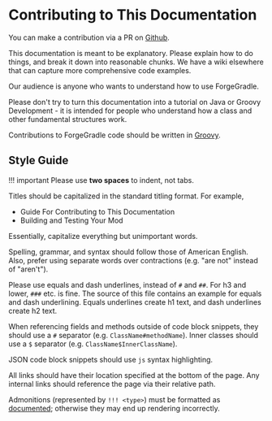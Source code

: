 Contributing to This Documentation
==================================

You can make a contribution via a PR on [Github].

This documentation is meant to be explanatory. Please explain how to do things, and break it down into reasonable chunks.
We have a wiki elsewhere that can capture more comprehensive code examples.

Our audience is anyone who wants to understand how to use ForgeGradle.

Please don't try to turn this documentation into a tutorial on Java or Groovy Development - it is intended for people who understand how a class and other fundamental structures work.

Contributions to ForgeGradle code should be written in [Groovy].

Style Guide
-----------

!!! important
    Please use **two spaces** to indent, not tabs.

Titles should be capitalized in the standard titling format. For example,

* Guide For Contributing to This Documentation
* Building and Testing Your Mod

Essentially, capitalize everything but unimportant words.

Spelling, grammar, and syntax should follow those of American English. Also, prefer using separate words over contractions (e.g. "are not" instead of "aren't").

Please use equals and dash underlines, instead of `#` and `##`. For h3 and lower, `###` etc. is fine. The source of this file contains an example for equals and dash underlining. Equals underlines create h1 text, and dash underlines create h2 text.

When referencing fields and methods outside of code block snippets, they should use a `#` separator (e.g. `ClassName#methodName`). Inner classes should use a `$` separator (e.g. `ClassName$InnerClassName`).

JSON code block snippets should use `js` syntax highlighting.

All links should have their location specified at the bottom of the page. Any internal links should reference the page via their relative path.

Admonitions (represented by `!!! <type>`) must be formatted as [documented][admonition]; otherwise they may end up rendering incorrectly.

[GitHub]: https://github.com/MinecraftForge/Documentation
[Groovy]: https://docs.groovy-lang.org/docs/latest/html/documentation/
[admonition]: https://python-markdown.github.io/extensions/admonition/
